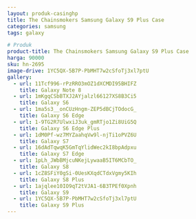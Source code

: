 ```yaml
---
layout: produk-casinghp
title: The Chainsmokers Samsung Galaxy S9 Plus Case
categories: samsung
tags: galaxy

# Produk
product-title: The Chainsmokers Samsung Galaxy S9 Plus Case
harga: 90000
sku: hn-2695
image-drive: 1YC5QX-5B7P-PbMHT7w2cSfoTj3xl7ptU
gallery:
  - url: 11Tcf996-rPzRRO3mOZ1dXCMDI95BHIFZ
    title: Galaxy Note 8
  - url: 1mKgqCSbBTXJ2AYjalzl66127XS8B3Ci5
    title: Galaxy S6
  - url: 1ma5s3__onCUzHngm-ZEP5dBCjTOdocG_
    title: Galaxy S6 Edge
  - url: 1-9TG2R7UlwxiJ3uk_gmRTjo1Zi8UiG5Q
    title: Galaxy S6 Edge Plus
  - url: 1dM0Pf-wz7MYZaahqVw9l-njTi1oPVZ6U
    title: Galaxy S7
  - url: 16dAdTqwqK5GmTqYlidWec2kI8bpAdpxu
    title: Galaxy S7 Edge
  - url: 1pLh_JWbBMjcuNKejLywaaB5IT6MCbTO_
    title: Galaxy S8
  - url: 1cZ8SFiY0gSi-0UesKXqdCTdxVgmy5KIh
    title: Galaxy S8 Plus
  - url: 1ajqlee10IO9qT2tVJA1-6B3TPEf0Xpnh
    title: Galaxy S9
  - url: 1YC5QX-5B7P-PbMHT7w2cSfoTj3xl7ptU
    title: Galaxy S9 Plus
---
```

